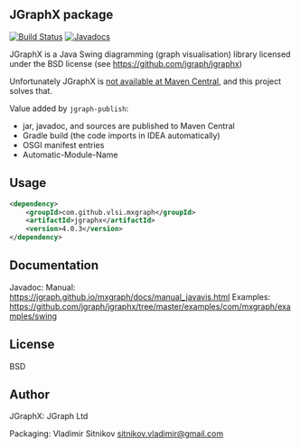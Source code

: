 JGraphX package
---------------
[![Build Status](https://travis-ci.org/vlsi/jgraphx-publish.svg?branch=master)](https://travis-ci.org/vlsi/jgraphx-publish)
[![Javadocs](http://javadoc.io/badge/com.github.vlsi.mxgraph/jgraphx.svg)](http://javadoc.io/doc/com.github.vlsi.mxgraph/jgraphx)

JGraphX is a Java Swing diagramming (graph visualisation) library licensed under the BSD license (see https://github.com/jgraph/jgraphx)

Unfortunately JGraphX is [not available at Maven Central](https://github.com/jgraph/jgraphx/issues/28),
and this project solves that.

Value added by `jgraph-publish`:
* jar, javadoc, and sources are published to Maven Central 
* Gradle build (the code imports in IDEA automatically)
* OSGI manifest entries
* Automatic-Module-Name

Usage
-----

```xml
<dependency>
    <groupId>com.github.vlsi.mxgraph</groupId>
    <artifactId>jgraphx</artifactId>
    <version>4.0.3</version>
</dependency>
```

Documentation
-------------

Javadoc: 
Manual: https://jgraph.github.io/mxgraph/docs/manual_javavis.html
Examples: https://github.com/jgraph/jgraphx/tree/master/examples/com/mxgraph/examples/swing

License
-------

BSD

Author
------

JGraphX: JGraph Ltd

Packaging: Vladimir Sitnikov <sitnikov.vladimir@gmail.com>
